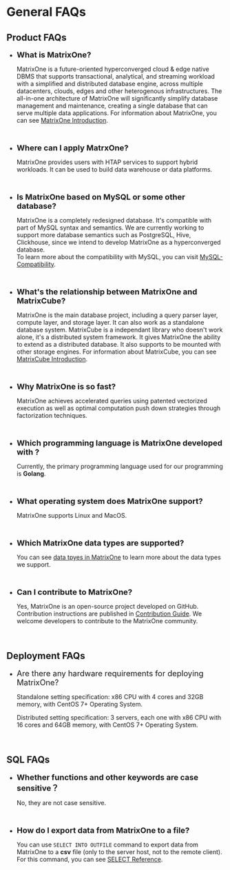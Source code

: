 # **General FAQs**

## **Product FAQs**

* <font size=4>**What is MatrixOne?**</font>

  MatrixOne is a future-oriented hyperconverged cloud & edge native DBMS that supports transactional, analytical, and streaming workload with a simplified and distributed database engine, across multiple datacenters, clouds, edges and other heterogenous infrastructures. The all-in-one architecture of MatrixOne will significantly simplify database management and maintenance, creating a single database that can serve multiple data applications.
  For information about MatrixOne, you can see [MatrixOne Introduction](../Overview/matrixone-introduction.md).

<br>

* <font size=4>**Where can I apply MatrxOne?**</font>

  MatrixOne provides users with HTAP services to support hybrid workloads. It can be used to build data warehouse or data platforms.
<br>

* <font size=4>**Is MatrixOne based on MySQL or some other database?**</font>

  MatrixOne is a completely redesigned database. It's compatible with part of MySQL syntax and semantics. We are currently working to support more database semantics such as PostgreSQL, Hive, Clickhouse, since we intend to develop MatrixOne as a hyperconverged database.  
  To learn more about the compatibility with MySQL, you can visit [MySQL-Compatibility](../Overview/mysql-compatibility.md).
<br>

* <font size=4>**What's the relationship between MatrixOne and MatrixCube?**</font>

  MatrixOne is the main database project, including a query parser layer, compute layer, and storage layer. It can also work as a standalone database system.
  MatrixCube is a independant library who doesn't work alone, it's a distributed system framework. It gives MatrixOne the ability to extend as a distributed database. It also supports to be mounted with other storage engines.
  For information about MatrixCube, you can see [MatrixCube Introduction](../Overview/matrixcube/matrixcube-introduction.md).
<br>

* <font size=4>**Why MatrixOne is so fast?**</font>

  MatrixOne achieves accelerated queries using patented vectorized execution as well as optimal computation push down strategies through factorization techniques.  
<br>

* <font size=4>**Which programming language is MatrixOne developed with ?**</font>

  Currently, the primary programming language used for our programming is **Golang**.
<br>

* <font size=4>**What operating system does MatrixOne support?**</font>

  MatrixOne supports Linux and MacOS.
<br>

* <font size=4>**Which MatrixOne data types are supported?**</font>

  You can see [data tpyes in MatrixOne](../Reference/Data-Types/data-types.md) to learn more about the data types we support.
<br>

* <font size=4>**Can I contribute to MatrixOne?**</font>

  Yes, MatrixOne is an open-source project developed on GitHub. Contribution instructions are published in [Contribution Guide](../Contribution-Guide/make-your-first-contribution.md). We welcome developers to contribute to the MatrixOne community.

<br>

## **Deployment FAQs**

* <font size=4>Are there any hardware requirements for deploying MatrixOne?</font>

   Standalone setting specification: x86 CPU with 4 cores and 32GB memory, with CentOS 7+ Operating System.

   Distributed setting specification: 3 servers, each one with x86 CPU with 16 cores and 64GB memory, with CentOS 7+ Operating System.
<br>

## **SQL FAQs**

* <font size=4>**Whether functions and other keywords are case sensitive？**</font>

   No, they are not case sensitive.
<br>

* <font size=4>**How do I export data from MatrixOne to a file?**</font>

  You can use `SELECT INTO OUTFILE` command to export data from MatrixOne to a **csv** file (only to the server host, not to the remote client).  
  For this command, you can see [SELECT Reference](../Reference/SQL-Reference/Data-Manipulation-Statements/select.md).  
